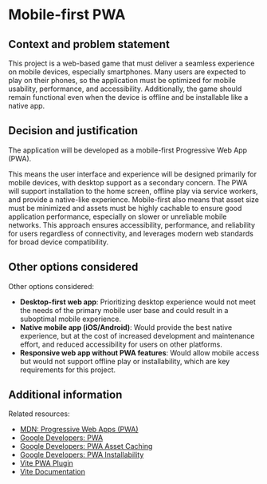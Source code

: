 # Mobile-first PWA

## Context and problem statement

This project is a web-based game that must deliver a seamless experience on
mobile devices, especially smartphones. Many users are expected to play on
their phones, so the application must be optimized for mobile usability,
performance, and accessibility. Additionally, the game should remain
functional even when the device is offline and be installable like a native
app.

## Decision and justification

The application will be developed as a mobile-first Progressive Web App (PWA).

This means the user interface and experience will be designed primarily for
mobile devices, with desktop support as a secondary concern. The PWA will
support installation to the home screen, offline play via service workers, and
provide a native-like experience. Mobile-first also means that asset size must
be minimized and assets must be highly cachable to ensure good application
performance, especially on slower or unreliable mobile networks. This approach
ensures accessibility, performance, and reliability for users regardless of
connectivity, and leverages modern web standards for broad device
compatibility.

## Other options considered

Other options considered:

- **Desktop-first web app**: Prioritizing desktop experience would not meet
  the needs of the primary mobile user base and could result in a suboptimal
  mobile experience.
- **Native mobile app (iOS/Android)**: Would provide the best native
  experience, but at the cost of increased development and maintenance effort,
  and reduced accessibility for users on other platforms.
- **Responsive web app without PWA features**: Would allow mobile access but
  would not support offline play or installability, which are key requirements
  for this project.

## Additional information

Related resources:

- [MDN: Progressive Web Apps
  (PWA)](https://developer.mozilla.org/en-US/docs/Web/Progressive_web_apps)
- [Google Developers: PWA](https://web.dev/progressive-web-apps/)
- [Google Developers: PWA Asset Caching](https://web.dev/offline-cookbook/)
- [Google Developers: PWA Installability](https://web.dev/install-criteria/)
- [Vite PWA Plugin](https://vite-pwa-org.netlify.app/)
- [Vite Documentation](https://vitejs.dev/)
